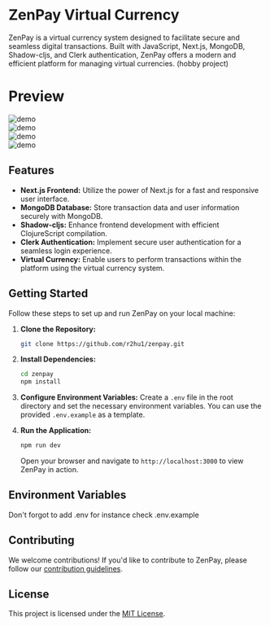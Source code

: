 # ZenPay Virtual Currency

ZenPay is a virtual currency system designed to facilitate secure and seamless digital transactions. Built with JavaScript, Next.js, MongoDB, Shadow-cljs, and Clerk authentication, ZenPay offers a modern and efficient platform for managing virtual currencies.
(hobby project)

# Preview
![demo]()
<br/>
![demo]()
<br/>
![demo]()
<br/>
![demo]()
<br/>

## Features

- **Next.js Frontend:** Utilize the power of Next.js for a fast and responsive user interface.
- **MongoDB Database:** Store transaction data and user information securely with MongoDB.
- **Shadow-cljs:** Enhance frontend development with efficient ClojureScript compilation.
- **Clerk Authentication:** Implement secure user authentication for a seamless login experience.
- **Virtual Currency:** Enable users to perform transactions within the platform using the virtual currency system.

## Getting Started

Follow these steps to set up and run ZenPay on your local machine:

1. **Clone the Repository:**
   ```bash
   git clone https://github.com/r2hu1/zenpay.git
   ```

2. **Install Dependencies:**
   ```bash
   cd zenpay
   npm install
   ```

3. **Configure Environment Variables:**
   Create a `.env` file in the root directory and set the necessary environment variables. You can use the provided `.env.example` as a template.

4. **Run the Application:**
   ```bash
   npm run dev
   ```

   Open your browser and navigate to `http://localhost:3000` to view ZenPay in action.

## Environment Variables
Don't forgot to add .env for instance check .env.example


## Contributing

We welcome contributions! If you'd like to contribute to ZenPay, please follow our [contribution guidelines](CONTRIBUTING.md).

## License

This project is licensed under the [MIT License](LICENSE).
